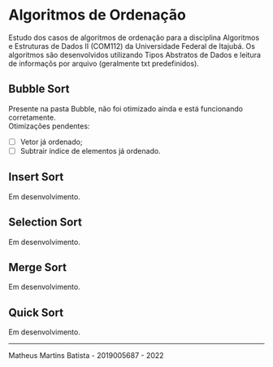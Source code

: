 # Algoritmos de Ordenação
 Estudo dos casos de algoritmos de ordenação para a disciplina Algoritmos e Estruturas de Dados II (COM112)  da Universidade Federal de Itajubá. Os algoritmos são desenvolvidos utilizando Tipos Abstratos de Dados e leitura de informaçõs por arquivo (geralmente txt predefinidos).
## Bubble Sort
 Presente na pasta Bubble, não foi otimizado ainda e está funcionando corretamente.<br/>
 Otimizações pendentes:
 - [ ] Vetor já ordenado;
 - [ ] Subtrair índice de elementos já ordenado.
## Insert Sort
 Em desenvolvimento.
## Selection Sort
 Em desenvolvimento.
## Merge Sort
 Em desenvolvimento.
## Quick Sort
 Em desenvolvimento.

***
Matheus Martins Batista - 2019005687 - 2022